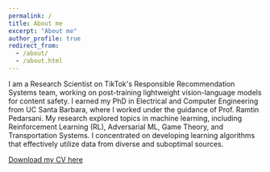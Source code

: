 ```yaml
---
permalink: /
title: About me
excerpt: "About me"
author_profile: true
redirect_from:
  - /about/
  - /about.html
---
```


I am a Research Scientist on TikTok's Responsible Recommendation Systems team, working on post-training lightweight vision-language models for content safety. I earned my PhD in Electrical and Computer Engineering from UC Santa Barbara, where I worked under the guidance of Prof. Ramtin Pedarsani. My research explored topics in machine learning, including Reinforcement Learning (RL), Adversarial ML, Game Theory, and Transportation Systems. I concentrated on developing learning algorithms that effectively utilize data from diverse and suboptimal sources.

[Download my CV here](https://markbeliaev.com/files/mark_beliaev_cv.pdf)

